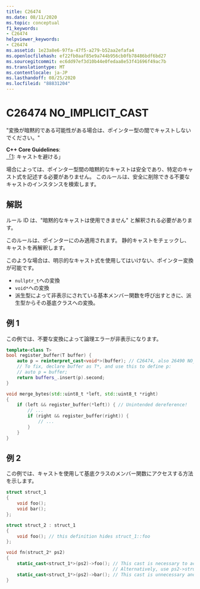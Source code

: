 ```yaml
---
title: C26474
ms.date: 08/11/2020
ms.topic: conceptual
f1_keywords:
- C26474
helpviewer_keywords:
- C26474
ms.assetid: 1e23a8e6-97fa-47f5-a279-b52aa2efafa4
ms.openlocfilehash: ef22fb0aaf85e9a744b956cb0fb78486bdf6bd27
ms.sourcegitcommit: ec6dd97ef3d10b44e0fedaa8e53f41696f49ac7b
ms.translationtype: MT
ms.contentlocale: ja-JP
ms.lasthandoff: 08/25/2020
ms.locfileid: "88831204"
---
```

# <a name="c26474-no_implicit_cast"></a>C26474 NO_IMPLICIT_CAST

"変換が暗黙的である可能性がある場合は、ポインター型の間でキャストしないでください。"

**C++ Core Guidelines**: \
[「1](https://github.com/isocpp/CppCoreGuidelines/blob/master/CppCoreGuidelines.md#prosafety-type-safety-profile): キャストを避ける」

場合によっては、ポインター型間の暗黙的なキャストは安全であり、特定のキャスト式を記述する必要がありません。 このルールは、安全に削除できる不要なキャストのインスタンスを検索します。

## <a name="remarks"></a>解説

ルール ID は、"暗黙的なキャストは使用できません" と解釈される必要があります。

このルールは、ポインターにのみ適用されます。 静的キャストをチェックし、キャストを再解釈します。

このような場合は、明示的なキャスト式を使用してはいけない、ポインター変換が可能です。
- `nullptr_t`への変換
- `void*`への変換
- 派生型によって非表示にされている基本メンバー関数を呼び出すときに、派生型からその基底クラスへの変換。 

## <a name="example-1"></a>例 1

この例では、不要な変換によって論理エラーが非表示になります。

```cpp
template<class T>
bool register_buffer(T buffer) {
    auto p = reinterpret_cast<void*>(buffer); // C26474, also 26490 NO_REINTERPRET_CAST
    // To fix, declare buffer as T*, and use this to define p:
    // auto p = buffer;
    return buffers_.insert(p).second;
}

void merge_bytes(std::uint8_t *left, std::uint8_t *right)
{
    if (left && register_buffer(*left)) { // Unintended dereference!
        // ...
        if (right && register_buffer(right)) {
            // ...
        }
    }
}
```

## <a name="example-2"></a>例 2

この例では、キャストを使用して基底クラスのメンバー関数にアクセスする方法を示します。

```cpp
struct struct_1
{
    void foo();
    void bar();
};

struct struct_2 : struct_1
{
    void foo(); // this definition hides struct_1::foo
};

void fn(struct_2* ps2)
{
    static_cast<struct_1*>(ps2)->foo(); // This cast is necessary to access struct_1::foo
                                        // Alternatively, use ps2->struct_1::foo();
    static_cast<struct_1*>(ps2)->bar(); // This cast is unnecessary and can be done implicitly
}
```
